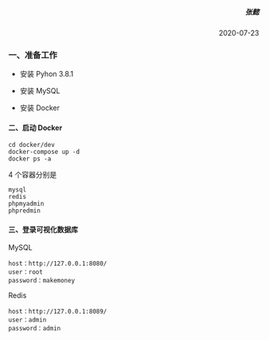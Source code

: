 <h2 align= center>  </h2>

<h5 align=right> 张懿 </h5>
<p align=right> 2020-07-23 </p>

### 一、准备工作

- 安装 Pyhon 3.8.1

- 安装 MySQL

- 安装 Docker

#### 二、启动 Docker

	cd docker/dev
	docker-compose up -d
	docker ps -a

4 个容器分别是

	mysql
	redis
	phpmyadmin
	phpredmin
	
#### 三、登录可视化数据库

MySQL

	host：http://127.0.0.1:8080/
	user：root
	password：makemoney
	
Redis

	host：http://127.0.0.1:8089/
	user：admin
	password：admin